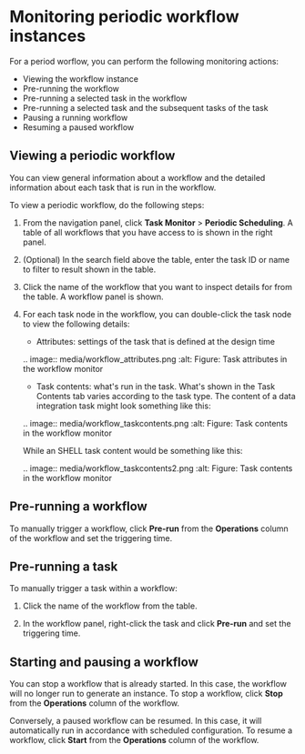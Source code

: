 # Monitoring periodic workflow instances

For a period worflow, you can perform the following monitoring actions:
- Viewing the workflow instance
- Pre-running the workflow
- Pre-running a selected task in the workflow
- Pre-running a selected task and the subsequent tasks of the task
- Pausing a running workflow
- Resuming a paused workflow

## Viewing a periodic workflow

You can view general information about a workflow and the detailed information about each task that is run in the workflow.

To view a periodic workflow, do the following steps:
1. From the navigation panel, click **Task Monitor** > **Periodic Scheduling**. A table of all workflows that you have access to is shown in the right panel.

2. (Optional) In the search field above the table, enter the task ID or name to filter to result shown in the table.

3. Click the name of the workflow that you want to inspect details for from the table. A workflow panel is shown.

4. For each task node in the workflow, you can double-click the task node to view the following details:

   - Attributes: settings of the task that is defined at the design time

   .. image:: media/workflow_attributes.png
      :alt: Figure: Task attributes in the workflow monitor

   - Task contents: what's run in the task. What's shown in the Task Contents tab varies according to the task type. The content of a data integration task might look something like this:

   .. image:: media/workflow_taskcontents.png
      :alt: Figure: Task contents in the workflow monitor

   While an SHELL task content would be something like this:

   .. image:: media/workflow_taskcontents2.png
      :alt: Figure: Task contents in the workflow monitor

## Pre-running a workflow

To manually trigger a workflow, click **Pre-run** from the **Operations** column of the workflow and set the triggering time.

## Pre-running a task

To manually trigger a task within a workflow:

1. Click the name of the workflow from the table.

2. In the workflow panel, right-click the task and click **Pre-run** and set the triggering time.

## Starting and pausing a workflow

You can stop a workflow that is already started. In this case, the workflow will no longer run to generate an instance. To stop a workflow, click **Stop** from the **Operations** column of the workflow.

Conversely, a paused workflow can be resumed. In this case, it will automatically run in accordance with scheduled configuration. To resume a workflow, click **Start** from the **Operations** column of the workflow.
